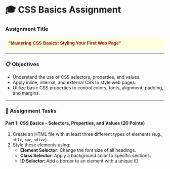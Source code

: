 ## **🎓 CSS Basics Assignment**  

### **Assignment Title**  
**"Mastering CSS Basics: Styling Your First Web Page"**  

---

### **📋 Objectives**  
- Understand the use of CSS selectors, properties, and values.  
- Apply inline, internal, and external CSS to style web pages.  
- Utilize basic CSS properties to control colors, fonts, alignment, padding, and margins.  

---

### **📂 Assignment Tasks**  

#### **Part 1: CSS Basics - Selectors, Properties, and Values (20 Points)**  
1. Create an HTML file with at least three different types of elements (e.g., `<h1>`, `<p>`, `<div>`).  
2. Style these elements using:  
   - **Element Selector**: Change the font size of all headings.  
   - **Class Selector**: Apply a background color to specific sections.  
   - **ID Selector**: Add a border to an element with a unique ID.  
<!DOCTYPE html>
<html lang="en">
<head>
    <meta charset="UTF-8">
    <meta name="viewport" content="width=device-width, initial-scale=1.0">
    <title>Styled Page</title>
    <style>
        /* Element Selector: Change the font size of all headings */
        h1 {
            font-size: 36px;
        }

        /* Class Selector: Apply a background color to sections with class 'section' */
        .section {
            background-color: lightblue;
            padding: 20px;
        }

        /* ID Selector: Add a border to an element with ID 'unique' */
        #unique {
            border: 2px solid red;
            padding: 10px;
        }
    </style>
</head>
<body>
    <h1>Welcome to My Styled Page</h1>
    <div class="section">
        <p>This is a paragraph inside a section with a background color.</p>
    </div>

    <div id="unique">
        <p>This paragraph has a border applied using the ID selector.</p>
    </div>

    <div class="section">
        <p>This is another section with the same background color.</p>
    </div>
</body>
</html>



#### **Part 2: Inline, Internal, and External CSS (30 Points)**  
1. Use **inline CSS** to style one element (e.g., change the text color).  
2. Add **internal CSS** in the `<style>` tag within the `<head>` section to style at least three elements.  
3. Create a separate **external CSS file** and link it to your HTML. Use it to:  
   - Change the background color of the webpage.  
   - Style links with hover effects.  


<!DOCTYPE html>
<html lang="en">
<head>
    <meta charset="UTF-8">
    <meta name="viewport" content="width=device-width, initial-scale=1.0">
    <title>Complete CSS Styling Example</title>

    <!-- Internal CSS -->
    <style>
        h1 {
            font-size: 36px;
            color: green;
        }

        p {
            font-family: Arial, sans-serif;
            color: navy;
        }

        .highlight {
            background-color: yellow;
            padding: 10px;
        }
    </style>

    <!-- Link to External CSS -->
    <link rel="stylesheet" href="styles.css">
</head>
<body style="color: purple;">

    <!-- Inline CSS -->
    <h1 style="color: red;">This is a Heading with Inline CSS</h1>

    <p>This is a paragraph with internal CSS applied (font-family and text color).</p>

    <div class="highlight">
        <p>This section has a yellow background color and padding applied via internal CSS.</p>
    </div>

    <a href="https://www.example.com">Visit Example Website</a>
    
</body>
</html>

External CSS file (styles.css)

body {
    background-color: lightgray;
}


a {
    color: blue;
    text-decoration: none;
}

a:hover {
    color: red;
    text-decoration: underline;
}


#### **Part 3: Basic Styling Properties (50 Points)**  
1. Apply the following styles:  
   - **Colors**: Set text and background colors for different elements.  
   - **Font Styles**: Change the font family, size, and weight of text.  
   - **Text Alignment**: Center-align, left-align, or justify text in paragraphs.  
   - **Spacing**: Add padding and margin to elements for proper spacing.  
<!DOCTYPE html>
<html lang="en">
<head>
    <meta charset="UTF-8">
    <meta name="viewport" content="width=device-width, initial-scale=1.0">
    <title>Styled Page Example</title>
    <style>
        /* Set text and background colors for different elements */
        body {
            background-color: lightgray;
            color: darkslategray;
        }

        h1 {
            color: darkblue;
            background-color: lightblue;
            padding: 20px;
            text-align: center;
        }

        p {
            color: darkred;
            background-color: lightyellow;
            padding: 10px;
            margin: 10px 0;
        }

        /* Change the font family, size, and weight of text */
        h2 {
            font-family: 'Arial', sans-serif;
            font-size: 28px;
            font-weight: bold;
            text-align: left;
        }

        .footer {
            font-family: 'Courier New', Courier, monospace;
            font-size: 14px;
            font-weight: normal;
            text-align: center;
            margin-top: 30px;
        }

        /* Text Alignment */
        .justify-text {
            text-align: justify;
            margin: 15px;
        }

        .center-text {
            text-align: center;
        }

        .left-text {
            text-align: left;
        }

        /* Spacing: Add padding and margin to elements */
        .spaced-section {
            padding: 20px;
            margin: 20px;
            background-color: lightgreen;
        }

        .spaced-footer {
            padding: 15px;
            margin-top: 30px;
            background-color: lightcoral;
        }
    </style>
</head>
<body>

    <h1>Welcome to My Styled Page</h1>

    <p>This is a paragraph with dark red text and light yellow background.</p>

    <div class="spaced-section">
        <h2 class="center-text">Heading 2 - Centered</h2>
        <p class="justify-text">This paragraph is justified, meaning the text is spread out to align with both the left and right edges of the container.</p>
    </div>

    <div class="spaced-footer">
        <p class="left-text">This footer text is left-aligned, with padding and margin added for spacing.</p>
    </div>

    <div class="footer">
        <p>This is the footer of the page, centered and styled with a different font family.</p>
    </div>

</body>
</html>

2. Create a **simple card component** using these styles:  
   - A heading for the card title.  
   - A paragraph with some description.  
   - Add padding inside the card and a margin around it.  
   - Use a light background color and a subtle border.  

<!DOCTYPE html>
<html lang="en">
<head>
    <meta charset="UTF-8">
    <meta name="viewport" content="width=device-width, initial-scale=1.0">
    <title>Simple Card Component</title>
    <style>
        /* Styling for the card */
        .card {
            background-color: #f9f9f9; /* Light background color */
            border: 1px solid #ddd; /* Subtle border */
            border-radius: 8px; /* Rounded corners */
            padding: 20px; /* Padding inside the card */
            margin: 20px; /* Margin around the card */
            width: 250px; /* Set a fixed width for the card */
            box-shadow: 0px 4px 8px rgba(0, 0, 0, 0.1); /* Subtle shadow for depth */
        }

        /* Card title styling */
        .card h2 {
            font-size: 24px;
            color: #333; /* Dark text for contrast */
            margin-bottom: 10px; /* Space below the heading */
        }

        /* Card description styling */
        .card p {
            font-size: 16px;
            color: #555; /* Slightly lighter text */
            line-height: 1.5;
        }
    </style>
</head>
<body>

    <!-- Card Component -->
    <div class="card">
        <h2>Card Title</h2>
        <p>This is a simple card component. It contains a heading, a paragraph description, padding inside, and a subtle border for styling.</p>
    </div>

</body>
</html>


This assignment will solidify your CSS basics while giving you a chance to style your first webpage creatively. Good luck and happy styling! 🎨🚀
